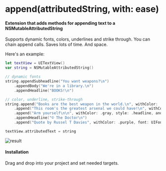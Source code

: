 # append(attributedString, with: ease)

#### Extension that adds methods for appending text to a NSMutableAttributedString

Supports dynamic fonts, colors, underlines and strike through. You can chain append calls.
Saves lots of time. And space.

Here's an example:

```swift
let textView = UITextView()
var string = NSMutableAttributedString()

// dynamic fonts
string.appendSubheadline("You want weapons?\n")
    .appendBody("We're in a library.\n")
    .appendHeadline("BOOKS!\n")

// color, underline, strike-through
string.append("Books are the best weapon in the world.\n", withColor: .brown, andStyle: .headline)
    .append("This room's the greatest arsenal we could have!\n", withColor: .orange, andFont: UIFont(name: "Georgia", size: 20)!)
    .append("Arm yourself\n\n", withColor: .gray, style: .headline, andUnderlineStyle: .styleThick)
    .appendHeadline("© The Doctor\n")
    .append("Quote by Russel T Davies", withColor: .purple, font: UIFont(name: "Georgia", size: 15)!, andStrikeThroughStyle: .styleSingle)

textView.attributedText = string
```

![result](https://github.com/ysoftware/appendAttributedStringWithEase/blob/master/image.png?raw=true)

#### Installation

Drag and drop into your project and set needed targets.
